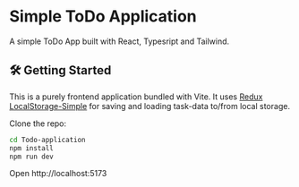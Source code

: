 # Simple ToDo Application

A simple ToDo App built with React, Typesript and Tailwind.


## 🛠 Getting Started

This is a purely frontend application bundled with Vite. It uses [Redux LocalStorage-Simple](https://www.npmjs.com/package/redux-localstorage-simple) for saving and loading task-data to/from local storage.


Clone the repo:

```bash
cd Todo-application
npm install
npm run dev
```

Open http://localhost:5173

